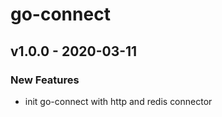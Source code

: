 # go-connect

<a name="v1.0.0"></a>
## v1.0.0 - 2020-03-11
### New Features
- init go-connect with http and redis connector


[Unreleased]: https://github.com/kumparan/go-connect/compare/v1.0.0...HEAD
